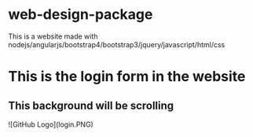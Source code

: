 # web-design-package

This is a website made with nodejs/angularjs/bootstrap4/bootstrap3/jquery/javascript/html/css
<h1>This is the login form in the website</h1>
<h2>This background will be scrolling</h2>
![GitHub Logo](login.PNG)
